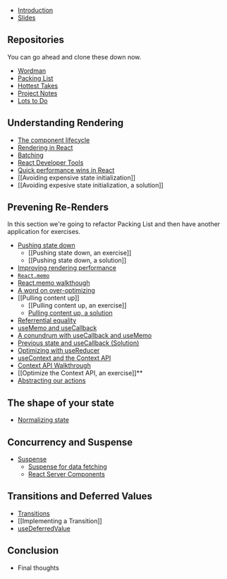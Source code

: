 - [Introduction](Introduction.md)
- [Slides](https://speakerdeck.com/stevekinney/react-performance-2022)

## Repositories

You can go ahead and clone these down now.

- [Wordman](https://github.com/stevekinney/wordman)
- [Packing List](https://github.com/stevekinney/packing-list)
- [Hottest Takes](https://github.com/stevekinney/hottest-takes)
- [Project Notes](https://github.com/stevekinney/project-notes)
- [Lots to Do](https://github.com/stevekinney/lots-to-do)

## Understanding Rendering

- [The component lifecycle](The%20component%20lifecycle.md)
- [Rendering in React](Rendering%20in%20React.md)
- [Batching](Batching.md)
- [React Developer Tools](React%20Developer%20Tools.md)
- [Quick performance wins in React](Quick%20performance%20wins%20in%20React.md)
- [[Avoiding expensive state initialization]]
- [[Avoiding expesive state initialization, a solution]]

## Prevening Re-Renders

In this section we're going to refactor Packing List and then have another application for exercises.

- [Pushing state down](Pushing%20state%20down.md)
  - [[Pushing state down, an exercise]]
  - [[Pushing state down, a solution]]
- [Improving rendering performance](Improving%20rendering%20performance.md)
- [`React.memo`](React.memo.md)
- [React.memo walkthough](React.memo%20walkthough.md)
- [A word on over-optimizing](A%20word%20on%20over-optimizing.md)
- [[Pulling content up]]
  - [[Pulling content up, an exercise]]
  - [Pulling content up, a solution](Pulling%20content%20up,%20a%20solution)
- [Referrential equality](Referrential%20equality.md)
- [useMemo and useCallback](useMemo%20and%20useCallback.md)
- [A conundrum with useCallback and useMemo](A%20conundrum%20with%20useCallback%20and%20useMemo.md)
- [Previous state and useCallback (Solution)](Previous%20state%20and%20useCallback%20(Solution).md)
- [Optimizing with useReducer](Optimizing%20with%20useReducer.md)
- [useContext and the Context API](useContext%20and%20the%20Context%20API.md)
- [Context API Walkthrough](Context%20API%20Walkthrough.md)
- [[Optimize the Context API, an exercise]]**
- [Abstracting our actions](Abstracting%20our%20actions.md)

## The shape of your state

- [Normalizing state](Normalizing%20state.md)

## Concurrency and Suspense

- [Suspense](Suspense.md)
  - [Suspense for data fetching](Suspense%20for%20data%20fetching.md)
  - [React Server Components](React%20Server%20Components.md)

## Transitions and Deferred Values

- [Transitions](Transitions.md)
- [[Implementing a Transition]]
- [useDeferredValue](useDeferredValue.md)

## Conclusion

- Final thoughts